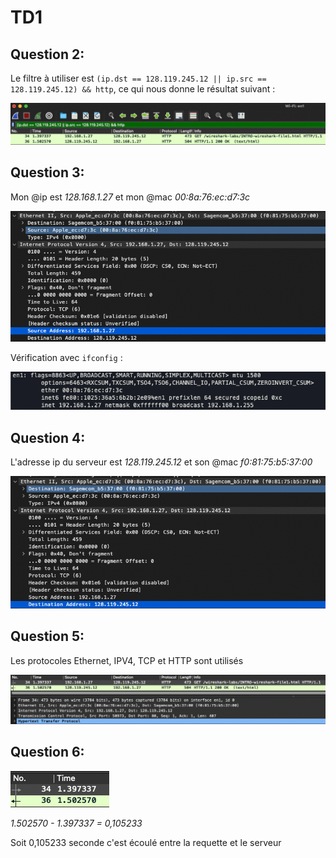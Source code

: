 # TD1 

## Question 2:

Le filtre à utiliser est ```(ip.dst == 128.119.245.12 || ip.src == 128.119.245.12) && http```, ce qui nous donne le résultat suivant :

![](./img/q2.png)



## Question 3:

Mon @ip est *128.168.1.27* et mon @mac *00:8a:76:ec:d7:3c*

![](./img/q3.png)

Vérification avec ```ifconfig``` :

![](./img/q3_bis.png)



## Question 4:

L'adresse ip du serveur est *128.119.245.12* et son @mac *f0:81:75:b5:37:00* 

![](./img/q4.png)



## Question 5: 

Les protocoles Ethernet, IPV4, TCP et HTTP sont utilisés 

![](./img/q5.png)



## Question 6: 

![](./img/q6.png)

*1.502570 - 1.397337 = 0,105233*

Soit 0,105233 seconde c'est écoulé entre la requette et le serveur



